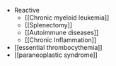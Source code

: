 - Reactive
	- [[Chronic myeloid leukemia]]
	- [[Splenectomy]]
	- [[Autoimmune diseases]]
	- [[Chronic Inflammation]] 
- [[essential thrombocythemia]]
- [[paraneoplastic syndrome]] 